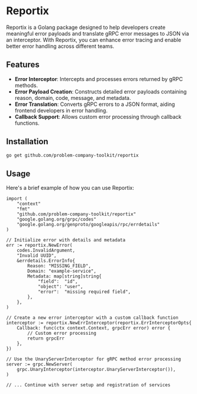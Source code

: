 # Reportix

Reportix is a Golang package designed to help developers create meaningful error payloads and translate gRPC error messages to JSON via an interceptor. With Reportix, you can enhance error tracing and enable better error handling across different teams.

## Features

- **Error Interceptor**: Intercepts and processes errors returned by gRPC methods.
- **Error Payload Creation**: Constructs detailed error payloads containing reason, domain, code, message, and metadata.
- **Error Translation**: Converts gRPC errors to a JSON format, aiding frontend developers in error handling.
- **Callback Support**: Allows custom error processing through callback functions.

## Installation

```bash
go get github.com/problem-company-toolkit/reportix
```

## Usage

Here's a brief example of how you can use Reportix:

```
import (
    "context"
    "fmt"
    "github.com/problem-company-toolkit/reportix"
    "google.golang.org/grpc/codes"
    "google.golang.org/genproto/googleapis/rpc/errdetails"
)

// Initialize error with details and metadata
err := reportix.NewError(
    codes.InvalidArgument,
    "Invalid UUID",
    &errdetails.ErrorInfo{
        Reason: "MISSING_FIELD",
        Domain: "example-service",
        Metadata: map[string]string{
            "field":  "id",
            "object": "user",
            "error":  "missing required field",
        },
    },
)

// Create a new error interceptor with a custom callback function
interceptor := reportix.NewErrInterceptor(reportix.ErrInterceptorOpts{
    Callback: func(ctx context.Context, grpcErr error) error {
        // Custom error processing
        return grpcErr
    },
})

// Use the UnaryServerInterceptor for gRPC method error processing
server := grpc.NewServer(
    grpc.UnaryInterceptor(interceptor.UnaryServerInterceptor()),
)

// ... Continue with server setup and registration of services
```